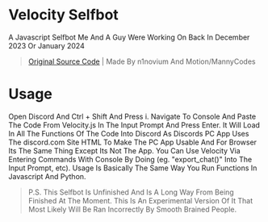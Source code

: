 # Velocity Selfbot
A Javascript Selfbot Me And A Guy Were Working On Back In December 2023 Or January 2024

> [Original Source Code](https://replit.com/@MannyCodes/Narv-Motion-selfbot?v=1) | 
> Made By n1novium And Motion/MannyCodes

# Usage
Open Discord And Ctrl + Shift And Press i. Navigate To Console And Paste The Code From Velocity.js In The Input Prompt And Press Enter. It Will Load In All The Functions Of The Code Into Discord As Discords PC App Uses The discord.com Site HTML To Make The PC App Usable And For Browser Its The Same Thing Except Its Not The App. You Can Use Velocity Via Entering Commands With Console By Doing (eg. "export_chat()" Into The Input Prompt, etc). Usage Is Basically The Same Way You Run Functions In Javascript And Python.

> P.S. This Selfbot Is Unfinished And Is A Long Way From Being Finished At The Moment. This Is An Experimental Version Of It That Most Likely Will Be Ran Incorrectly By Smooth Brained People.
